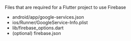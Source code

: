 Files that are required for a Flutter project to use Firebase

- android/app/google-services.json
- ios/Runner/GoogleService-Info.plist
- lib/firebase_options.dart
- (optional) firebase.json
